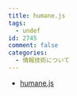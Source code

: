 ```yaml
---
title: humane.js
tags:
  - undef
id: 2745
comment: false
categories:
  - 情報技術について
---
```


<ul>
<li><a href="http://wavded.github.io/humane-js/">humane.js</a></li>
</ul>
    	